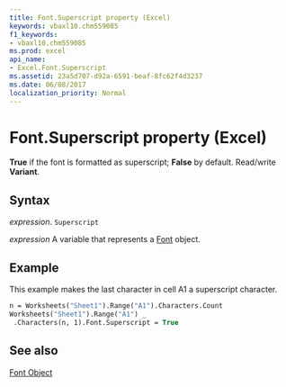 ```yaml
---
title: Font.Superscript property (Excel)
keywords: vbaxl10.chm559085
f1_keywords:
- vbaxl10.chm559085
ms.prod: excel
api_name:
- Excel.Font.Superscript
ms.assetid: 23a5d707-d92a-6591-beaf-8fc62f4d3237
ms.date: 06/08/2017
localization_priority: Normal
---
```



# Font.Superscript property (Excel)

 **True** if the font is formatted as superscript; **False** by default. Read/write **Variant**.


## Syntax

_expression_. `Superscript`

_expression_ A variable that represents a [Font](Excel.Font-graph-property.md) object.


## Example

This example makes the last character in cell A1 a superscript character.


```vb
n = Worksheets("Sheet1").Range("A1").Characters.Count 
Worksheets("Sheet1").Range("A1") _ 
 .Characters(n, 1).Font.Superscript = True
```


## See also


[Font Object](Excel.Font(object).md)

